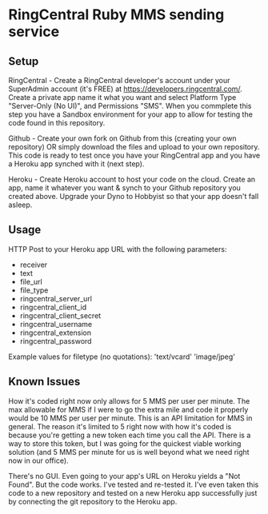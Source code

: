 # RingCentral Ruby MMS sending service


## Setup

RingCentral - Create a RingCentral developer's account under your SuperAdmin account (it's FREE) at https://developers.ringcentral.com/. Create a private app name it what you want and select Platform Type "Server-Only (No UI)", and Permissions "SMS". When you commplete this step you have a Sandbox environment for your app to allow for testing the code found in this repository.

Github - Create your own fork on Github from this (creating your own repository) OR simply download the files and upload to your own repository. This code is ready to test once you have your RingCentral app and you have a Heroku app synched with it (next step).

Heroku - Create Heroku account to host your code on the cloud. Create an app, name it whatever you want & synch to your Github repository you created above. Upgrade your Dyno to Hobbyist so that your app doesn't fall asleep.


## Usage

HTTP Post to your Heroku app URL with the following parameters:

- receiver
- text
- file_url
- file_type
- ringcentral_server_url
- ringcentral_client_id
- ringcentral_client_secret
- ringcentral_username
- ringcentral_extension
- ringcentral_password

Example values for filetype (no quotations):
'text/vcard'
'image/jpeg'

## Known Issues

How it's coded right now only allows for 5 MMS per user per minute. The max allowable for MMS if I were to go the extra mile and code it properly would be 10 MMS per user per minute. This is an API limitation for MMS in general. The reason it's limited to 5 right now with how it's coded is because you're getting a new token each time you call the API. There is a way to store this token, but I was going for the quickest viable working solution (and 5 MMS per minute for us is well beyond what we need right now in our office).

There's no GUI. Even going to your app's URL on Heroku yields a "Not Found". But the code works. I've tested and re-tested it. I've even taken this code to a new repository and tested on a new Heroku app successfully just by connecting the git repository to the Heroku app.

